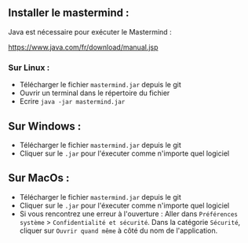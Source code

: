 ## Installer le mastermind : 

Java est nécessaire pour exécuter le Mastermind : 

https://www.java.com/fr/download/manual.jsp 

### Sur Linux : 

- Télécharger le fichier `mastermind.jar` depuis le git
- Ouvrir un terminal dans le répertoire du fichier
- Ecrire `java -jar mastermind.jar`

## Sur Windows : 

- Télécharger le fichier `mastermind.jar` depuis le git
- Cliquer sur le `.jar` pour l'éxecuter comme n'importe quel logiciel

## Sur MacOs : 

- Télécharger le fichier `mastermind.jar` depuis le git
- Cliquer sur le `.jar` pour l'éxecuter comme n'importe quel logiciel
- Si vous rencontrez une erreur à l'ouverture : Aller dans `Préférences système` > `Confidentialité et sécurité`. Dans la catégorie `Sécurité`, cliquer sur `Ouvrir quand même` à côté du nom de l'application.